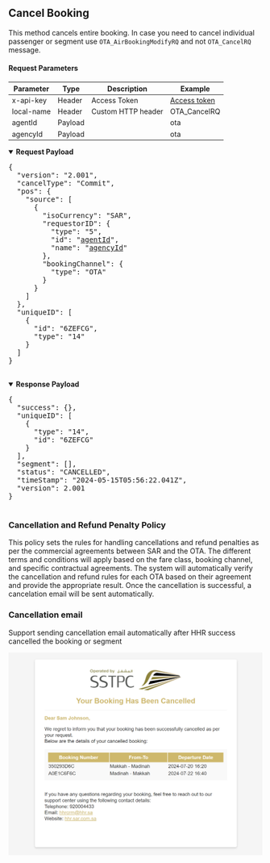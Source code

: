## Cancel Booking

This method cancels entire booking. In case you need to cancel individual passenger or segment use `OTA_AirBookingModifyRQ` and not `OTA_CancelRQ` message. 

#### Request Parameters

| Parameter    | Type    | Description        | Example                  |
|--------------|---------|--------------------|--------------------------|
| x-api-key    | Header  | Access Token       | [Access token](#api-key) |
| local-name   | Header  | Custom HTTP header | OTA_CancelRQ             |
| agentId      | Payload |                    | ota                      |
| agencyId     | Payload |                    | ota                      |

<details open>
  <summary><b>Request Payload</b></summary>
  <pre>
{
  "version": "2.001",
  "cancelType": "Commit",
  "pos": {
    "source": [
      {
        "isoCurrency": "SAR",
        "requestorID": {
          "type": "5",
          "id": "<ins>agentId</ins>",
          "name": "<ins>agencyId</ins>"
        },
        "bookingChannel": {
          "type": "OTA"
        }
      }
    ]
  },
  "uniqueID": [
    {
      "id": "6ZEFCG",
      "type": "14"
    }
  ]
}
  </pre>
</details>

<details open>
  <summary><b>Response Payload</b></summary>
  <pre>
{
  "success": {},
  "uniqueID": [
    {
      "type": "14",
      "id": "6ZEFCG"
    }
  ],
  "segment": [],
  "status": "CANCELLED",
  "timeStamp": "2024-05-15T05:56:22.041Z",
  "version": 2.001
}
  </pre>
</details>

### Cancellation and Refund Penalty Policy
This policy sets the rules for handling cancellations and refund penalties as per the commercial agreements between SAR and the OTA. The different terms and conditions will apply based on the fare class, booking channel, and specific contractual agreements.
The system will automatically verify the cancellation and refund rules for each OTA based on their agreement and provide the appropriate result. Once the cancellation is successful, a cancelation email will be sent automatically.

### Cancellation email
Support sending cancellation email automatically after HHR success cancelled the booking or segment

![Alt text](../../images/example_cancelEmail.png "Example of Cancellation email")